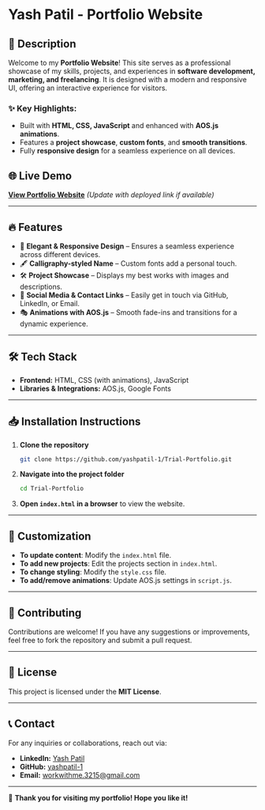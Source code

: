 # Yash Patil - Portfolio Website

## 🚀 Description
Welcome to my **Portfolio Website**! This site serves as a professional showcase of my skills, projects, and experiences in **software development, marketing, and freelancing**. It is designed with a modern and responsive UI, offering an interactive experience for visitors.

### ✨ Key Highlights:
- Built with **HTML, CSS, JavaScript** and enhanced with **AOS.js animations**.
- Features a **project showcase**, **custom fonts**, and **smooth transitions**.
- Fully **responsive design** for a seamless experience on all devices.

## 🌐 Live Demo
[**View Portfolio Website**](#) *(Update with deployed link if available)*

---

## 🔥 Features
- 🎨 **Elegant & Responsive Design** – Ensures a seamless experience across different devices.
- 🖋️ **Calligraphy-styled Name** – Custom fonts add a personal touch.
- 🛠️ **Project Showcase** – Displays my best works with images and descriptions.
- 🔗 **Social Media & Contact Links** – Easily get in touch via GitHub, LinkedIn, or Email.
- 🎭 **Animations with AOS.js** – Smooth fade-ins and transitions for a dynamic experience.

---

## 🛠️ Tech Stack
- **Frontend:** HTML, CSS (with animations), JavaScript
- **Libraries & Integrations:** AOS.js, Google Fonts

---

## 📥 Installation Instructions
1. **Clone the repository**
   ```bash
   git clone https://github.com/yashpatil-1/Trial-Portfolio.git
   ```
2. **Navigate into the project folder**
   ```bash
   cd Trial-Portfolio
   ```
3. **Open `index.html` in a browser** to view the website.

---

## 🎨 Customization
- **To update content**: Modify the `index.html` file.
- **To add new projects**: Edit the projects section in `index.html`.
- **To change styling**: Modify the `style.css` file.
- **To add/remove animations**: Update AOS.js settings in `script.js`.

---

## 🤝 Contributing
Contributions are welcome! If you have any suggestions or improvements, feel free to fork the repository and submit a pull request.

---

## 📜 License
This project is licensed under the **MIT License**.

---

## 📞 Contact
For any inquiries or collaborations, reach out via:
- **LinkedIn:** [Yash Patil](https://www.linkedin.com/in/yashpatil)
- **GitHub:** [yashpatil-1](https://github.com/yashpatil-1)
- **Email:** [workwithme.3215@gmail.com](mailto:workwithme.3215@gmail.com)

---
🚀 **Thank you for visiting my portfolio! Hope you like it!**

